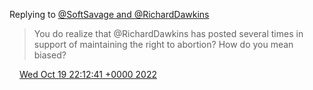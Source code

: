 Replying to [@SoftSavage and @RichardDawkins](https://twitter.com/SoftSavage/status/1582643527724326912)

> You do realize that @RichardDawkins has posted several times in support of maintaining the right to abortion? How do you mean biased?

<img src="../../media/tweet.ico" width="12" /> [Wed Oct 19 22:12:41 +0000 2022](https://twitter.com/DromerDenker/status/1582857292021911552)